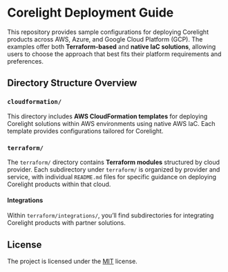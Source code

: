 # Corelight Deployment Guide

This repository provides sample configurations for deploying Corelight products
across AWS, Azure, and Google Cloud Platform (GCP). The examples offer both
**Terraform-based** and **native IaC solutions**, allowing users to choose
the approach that best fits their platform requirements and preferences.

## Directory Structure Overview

### `cloudformation/`

This directory includes **AWS CloudFormation templates** for deploying Corelight
solutions within AWS environments using native AWS IaC. Each template provides
configurations tailored for Corelight.

### `terraform/`

The `terraform/` directory contains **Terraform modules** structured by cloud
provider. Each subdirectory under `terraform/` is organized by provider and
service, with individual `README.md` files for specific guidance on deploying
Corelight products within that cloud.

#### Integrations

Within `terraform/integrations/`, you’ll find subdirectories for integrating
Corelight products with partner solutions.

## License

The project is licensed under the [MIT][] license.

[MIT]: LICENSE
